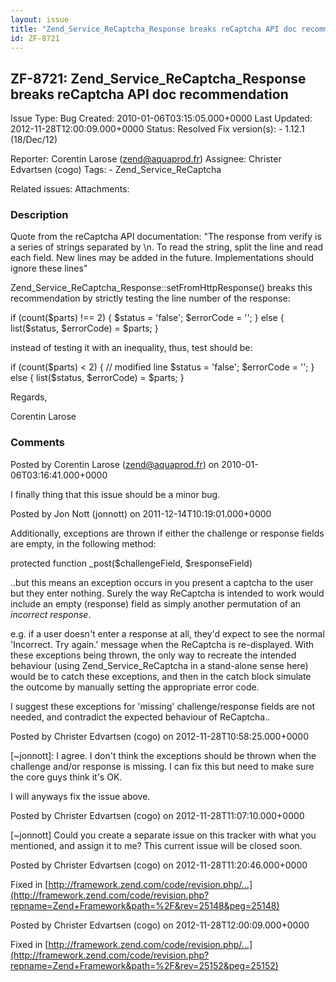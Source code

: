 ```yaml
---
layout: issue
title: "Zend_Service_ReCaptcha_Response breaks reCaptcha API doc recommendation"
id: ZF-8721
---
```


ZF-8721: Zend\_Service\_ReCaptcha\_Response breaks reCaptcha API doc recommendation
-----------------------------------------------------------------------------------

 Issue Type: Bug Created: 2010-01-06T03:15:05.000+0000 Last Updated: 2012-11-28T12:00:09.000+0000 Status: Resolved Fix version(s): - 1.12.1 (18/Dec/12)
 
 Reporter:  Corentin Larose (zend@aquaprod.fr)  Assignee:  Christer Edvartsen (cogo)  Tags: - Zend\_Service\_ReCaptcha
 
 Related issues: 
 Attachments: 
### Description

Quote from the reCaptcha API documentation: "The response from verify is a series of strings separated by \\n. To read the string, split the line and read each field. New lines may be added in the future. Implementations should ignore these lines"

Zend\_Service\_ReCaptcha\_Response::setFromHttpResponse() breaks this recommendation by strictly testing the line number of the response:

if (count($parts) !== 2) { $status = 'false'; $errorCode = ''; } else { list($status, $errorCode) = $parts; }

instead of testing it with an inequality, thus, test should be:

if (count($parts) < 2) { // modified line $status = 'false'; $errorCode = ''; } else { list($status, $errorCode) = $parts; }

Regards,

Corentin Larose

 

 

### Comments

Posted by Corentin Larose (zend@aquaprod.fr) on 2010-01-06T03:16:41.000+0000

I finally thing that this issue should be a minor bug.

 

 

Posted by Jon Nott (jonnott) on 2011-12-14T10:19:01.000+0000

Additionally, exceptions are thrown if either the challenge or response fields are empty, in the following method:

protected function \_post($challengeField, $responseField)

..but this means an exception occurs in you present a captcha to the user but they enter nothing. Surely the way ReCaptcha is intended to work would include an empty (response) field as simply another permutation of an _incorrect response_.

e.g. if a user doesn't enter a response at all, they'd expect to see the normal 'Incorrect. Try again.' message when the ReCaptcha is re-displayed. With these exceptions being thrown, the only way to recreate the intended behaviour (using Zend\_Service\_ReCaptcha in a stand-alone sense here) would be to catch these exceptions, and then in the catch block simulate the outcome by manually setting the appropriate error code.

I suggest these exceptions for 'missing' challenge/response fields are not needed, and contradict the expected behaviour of ReCaptcha..

 

 

Posted by Christer Edvartsen (cogo) on 2012-11-28T10:58:25.000+0000

[~jonnott]: I agree. I don't think the exceptions should be thrown when the challenge and/or response is missing. I can fix this but need to make sure the core guys think it's OK.

I will anyways fix the issue above.

 

 

Posted by Christer Edvartsen (cogo) on 2012-11-28T11:07:10.000+0000

[~jonnott] Could you create a separate issue on this tracker with what you mentioned, and assign it to me? This current issue will be closed soon.

 

 

Posted by Christer Edvartsen (cogo) on 2012-11-28T11:20:46.000+0000

Fixed in [http://framework.zend.com/code/revision.php/…](http://framework.zend.com/code/revision.php?repname=Zend+Framework&path=%2F&rev=25148&peg=25148)

 

 

Posted by Christer Edvartsen (cogo) on 2012-11-28T12:00:09.000+0000

Fixed in [http://framework.zend.com/code/revision.php/…](http://framework.zend.com/code/revision.php?repname=Zend+Framework&path=%2F&rev=25152&peg=25152)

 

 